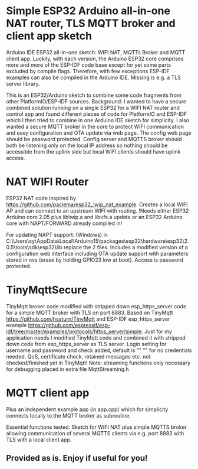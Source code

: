 # Simple ESP32 Arduino all-in-one NAT router, TLS MQTT broker and client app sketch
Arduino IDE ESP32 all-in-one sketch: WIFI NAT, MQTTs Broker and MQTT client app. 
Luckily, with each version, the Arduino ESP32 core comprises more and more of the ESP-IDF code base except for yet some parts excluded by compile flags.
Therefore, with few exceptions ESP-IDF examples can also be compiled in the Arduino IDE. Missing is e.g. a TLS server library.

This is an ESP32/Arduino sketch to combine some code fragments from other PlatformIO/ESP-IDF sources.
Background: I wanted to have a secure combined solution running on a single ESP32 for a WIFI NAT router and control app and found different pieces of code for PlatformIO and ESP-IDF which I then tried to combine in one Arduino IDE sketch for simplicity. I also wanted a secure MQTT broker in the core to protect WIFI communication and easy configuration and OTA update via web page. The config web page should be password protected. 
Config server and MQTTS broker should both be listening only on the local IP address so nothing should be accessible from the uplink side but local WIFI clients should have uplink access.

# NAT WIFI Router
ESP32 NAT code inspired by https://github.com/paclema/esp32_lwip_nat_example.
Creates a local WIFI AP and can connect to an upstream WIFI with routing.
!Needs either ESP32 Arduino core 2.05 plus liblwip.a and libvfs.a update or an ESP32 Arduino core with NAPT/FORWARD already compiled in!

For updating NAPT support: (Windows) in C:\Users\xy\AppData\Local\Arduino15\packages\esp32\hardware\esp32\2.0.5\tools\sdk\esp32\lib replace the 2 files.
Includes a modified version of a configuration web interface including OTA update support with parameters stored in nvs (erase by holding GPIO23 low at boot). Access is password protected.

# TinyMqttSecure
TinyMqtt broker code modified with stripped down esp_https_server code for a simple MQTT broker with TLS on port 8883.
Based on TinyMqtt https://github.com/hsaturn/TinyMqtt and ESP-IDF esp_https_server example https://github.com/espressif/esp-idf/tree/master/examples/protocols/https_server/simple.
Just for my application needs I modified TinyMqtt code and combined it with stripped down code from esp_https_server as TLS server. 
Login setting for username and password and check added, default is "" "" for no credentials needed.
QoS, certificate check, retained messages etc. not checked/finished yet in TinyMqtt!
    Note: streaming functions only necessary for debugging placed in extra file MqttStreaming.h

# MQTT client app
Plus an independent example app (in app.cpp) which for simplicity connects locally to the MQTT broker as subroutine.

   Essential functions tested:
    Sketch for WIFI NAT plus simple MQTTS broker allowing communication of several MQTTS clients via e.g. port 8883 with TLS with a local client app.  

## Provided as is. Enjoy if useful for you!
